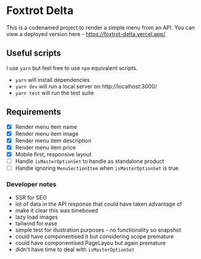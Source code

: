# Foxtrot Delta

This is a codenamed project to render a simple menu from an API. You can view a deployed version here - https://foxtrot-delta.vercel.app/.

## Useful scripts

I use `yarn` but feel free to use `npm` equivalent scripts.

- `yarn` will install dependencies
- `yarn dev` will run a local server on http://localhost:3000/
- `yarn test` will run the test suite

## Requirements

- [x] Render menu item name
- [x] Render menu item image
- [x] Render menu item description
- [x] Render menu item price
- [x] Mobile first, responsive layout
- [ ] Handle `isMasterOptionSet` to handle as standalone product
- [ ] Handle ignoring `MenuSectionItem` when `isMasterOptionSet` is true

### Developer notes

- SSR for SEO
- lot of data in the API response that could have taken advantage of
- make it clear this was timeboxed
- lazy load images
- tailwind for ease
- simple test for illustration purposes - no functionality so snapshot
- could have componentised it but considering scope premature
- could have componentised PageLayou but again premature
- didn't have time to deal with `isMasterOptionSet`
